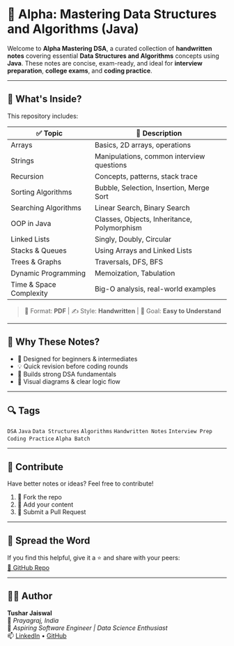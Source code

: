 # 🧠 Alpha: Mastering Data Structures and Algorithms (Java) 

Welcome to **Alpha Mastering DSA**, a curated collection of **handwritten notes** covering essential **Data Structures and Algorithms** concepts using **Java**. These notes are concise, exam-ready, and ideal for **interview preparation**, **college exams**, and **coding practice**.

---

## 📘 What's Inside?

This repository includes:

| ✅ Topic                  | 📄 Description                               |
|--------------------------|----------------------------------------------|
| Arrays                   | Basics, 2D arrays, operations                 |
| Strings                  | Manipulations, common interview questions     |
| Recursion                | Concepts, patterns, stack trace              |
| Sorting Algorithms       | Bubble, Selection, Insertion, Merge Sort     |
| Searching Algorithms     | Linear Search, Binary Search                 |
| OOP in Java              | Classes, Objects, Inheritance, Polymorphism  |
| Linked Lists             | Singly, Doubly, Circular                     |
| Stacks & Queues          | Using Arrays and Linked Lists                |
| Trees & Graphs           | Traversals, DFS, BFS                         |
| Dynamic Programming      | Memoization, Tabulation                      |
| Time & Space Complexity  | Big-O analysis, real-world examples          |

> 📄 Format: **PDF** | ✍️ Style: **Handwritten** | 🎯 Goal: **Easy to Understand**

---

## 🚀 Why These Notes?

- 📌 Designed for beginners & intermediates
- 💡 Quick revision before coding rounds
- 🧠 Builds strong DSA fundamentals
- 📝 Visual diagrams & clear logic flow

---

## 🔍 Tags

`DSA` `Java` `Data Structures` `Algorithms` `Handwritten Notes` `Interview Prep` `Coding Practice` `Alpha Batch`

---

## 🤝 Contribute

Have better notes or ideas? Feel free to contribute!

1. 🍴 Fork the repo  
2. 📝 Add your content  
3. 🔁 Submit a Pull Request

---

## 📢 Spread the Word

If you find this helpful, give it a ⭐ and share with your peers:  
[🔗 GitHub Repo](https://github.com/tjaiswal2003/Alpha-Mastering-Data-Structures-and-Algorithm)

---

## 🙋‍♂️ Author

**Tushar Jaiswal**  
📍 *Prayagraj, India*  
💼 *Aspiring Software Engineer | Data Science Enthusiast*  
📫 [LinkedIn](https://www.linkedin.com/in/tushar-jaiswal-1332a1270/) • [GitHub](https://github.com/tjaiswal2003)
